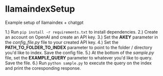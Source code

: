 # llamaindexSetup
Example setup of llamaindex + chatgpt

1.) Run ```pip install -r requirements.txt``` to install dependencies.
2.) Create an account on OpenAI and create an API key.
3.) Set the **AKEY** parameter in the *config_file.py* file to your created API key.
4.) Set the **PATH_TO_FOLDER_TO_INDEX** parameter to point to the folder / directory you'd like to index.  Save the config file.
5.) At the bottom of the *sample.py* file, set the **EXAMPLE_QUERY** parameter to whatever you'd like to query.  Save the file.
6.) Run ```python sample.py``` to execute the query on the index and print the coresponding response.
